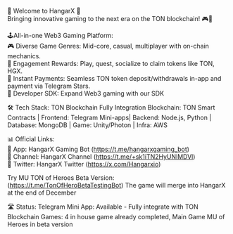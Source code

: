 👋 Welcome to HangarX 🚀   
Bringing innovative gaming to the next era on the TON blockchain! 🎮💎   
 
🕹All-in-one Web3 Gaming Platform:   
  🎮 Diverse Game Genres: Mid-core, casual, multiplayer with on-chain mechanics.   
  💎 Engagement Rewards: Play, quest, socialize to claim tokens like TON, HGX.   
  🌟 Instant Payments: Seamless TON token deposit/withdrawals in-app and payment via Telegram Stars.   
  🌟 Developer SDK: Expand Web3 gaming with our SDK   
  

🛠 Tech Stack: TON Blockchain Fully Integration
Blockchain: TON Smart Contracts | Frontend: Telegram Mini-apps| Backend: Node.js, Python | Database: MongoDB | Game: Unity/Photon | Infra: AWS
 
📊 Official Links:   
📱 App: HangarX Gaming Bot (https://t.me/hangarxgaming_bot)   
📱 Channel: HangarX Channel (https://t.me/+sk1iTN2HyUNlMDVl)  
📱 Twitter: HangarX Twitter (https://x.com/Hangarxio)

Try MU TON of Heroes Beta Version: (https://t.me/TonOfHeroBetaTestingBot) The game will merge into HangarX at the end of December

🛣 Status: 
 Telegram Mini App: Available -  Fully integrate with TON Blockchain 
 Games: 4 in house game already completed, Main Game MU of Heroes in beta version
